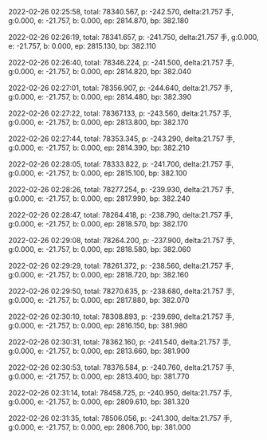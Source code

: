 2022-02-26 02:25:58, total: 78340.567, p: -242.570, delta:21.757 手, g:0.000, e: -21.757, b: 0.000, ep: 2814.870, bp: 382.180

2022-02-26 02:26:19, total: 78341.657, p: -241.750, delta:21.757 手, g:0.000, e: -21.757, b: 0.000, ep: 2815.130, bp: 382.110

2022-02-26 02:26:40, total: 78346.224, p: -241.500, delta:21.757 手, g:0.000, e: -21.757, b: 0.000, ep: 2814.820, bp: 382.040

2022-02-26 02:27:01, total: 78356.907, p: -244.640, delta:21.757 手, g:0.000, e: -21.757, b: 0.000, ep: 2814.480, bp: 382.390

2022-02-26 02:27:22, total: 78367.133, p: -243.560, delta:21.757 手, g:0.000, e: -21.757, b: 0.000, ep: 2813.800, bp: 382.170

2022-02-26 02:27:44, total: 78353.345, p: -243.290, delta:21.757 手, g:0.000, e: -21.757, b: 0.000, ep: 2814.390, bp: 382.210

2022-02-26 02:28:05, total: 78333.822, p: -241.700, delta:21.757 手, g:0.000, e: -21.757, b: 0.000, ep: 2815.100, bp: 382.100

2022-02-26 02:28:26, total: 78277.254, p: -239.930, delta:21.757 手, g:0.000, e: -21.757, b: 0.000, ep: 2817.990, bp: 382.240

2022-02-26 02:28:47, total: 78264.418, p: -238.790, delta:21.757 手, g:0.000, e: -21.757, b: 0.000, ep: 2818.570, bp: 382.170

2022-02-26 02:29:08, total: 78264.200, p: -237.900, delta:21.757 手, g:0.000, e: -21.757, b: 0.000, ep: 2818.580, bp: 382.060

2022-02-26 02:29:29, total: 78261.372, p: -238.560, delta:21.757 手, g:0.000, e: -21.757, b: 0.000, ep: 2818.720, bp: 382.160

2022-02-26 02:29:50, total: 78270.635, p: -238.680, delta:21.757 手, g:0.000, e: -21.757, b: 0.000, ep: 2817.880, bp: 382.070

2022-02-26 02:30:10, total: 78308.893, p: -239.690, delta:21.757 手, g:0.000, e: -21.757, b: 0.000, ep: 2816.150, bp: 381.980

2022-02-26 02:30:31, total: 78362.160, p: -241.540, delta:21.757 手, g:0.000, e: -21.757, b: 0.000, ep: 2813.660, bp: 381.900

2022-02-26 02:30:53, total: 78376.584, p: -240.760, delta:21.757 手, g:0.000, e: -21.757, b: 0.000, ep: 2813.400, bp: 381.770

2022-02-26 02:31:14, total: 78458.725, p: -240.950, delta:21.757 手, g:0.000, e: -21.757, b: 0.000, ep: 2809.610, bp: 381.320

2022-02-26 02:31:35, total: 78506.056, p: -241.300, delta:21.757 手, g:0.000, e: -21.757, b: 0.000, ep: 2806.700, bp: 381.000